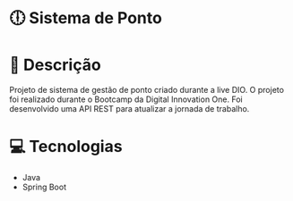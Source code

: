 # :clock6: Sistema de Ponto

# :notebook: Descrição
Projeto de sistema de gestão de ponto criado durante a live DIO. O projeto foi realizado durante o Bootcamp da Digital Innovation One. Foi desenvolvido uma API REST para atualizar a jornada de trabalho.

# :computer: Tecnologias
* Java
* Spring Boot
